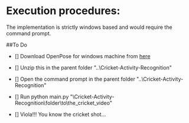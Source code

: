 # Execution procedures:
The implementation is strictly windows based and would require the command prompt.

##To Do
- [] Download OpenPose for windows machine from [here](https://github.com/CMU-Perceptual-Computing-Lab/openpose/releases/download/v1.4.0/openpose-1.4.0-win64-cpu-binaries.zip)

- [] Unzip this in the parent folder "..\\Cricket-Activity-Recognition" 

- [] Open the command prompt in the parent folder "..\\Cricket-Activity-Recognition"

- [] Run python main.py "\\Cricket-Activity-Recognition\\folder\\to\\the_cricket_video"

- [] Viola!!! You know the cricket shot...

